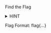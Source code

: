 Find the Flag 

<details><summary>HINT</summary>
<p>
  
Look at file headers
  
</p>
</details>

Flag Format: flag{...}
